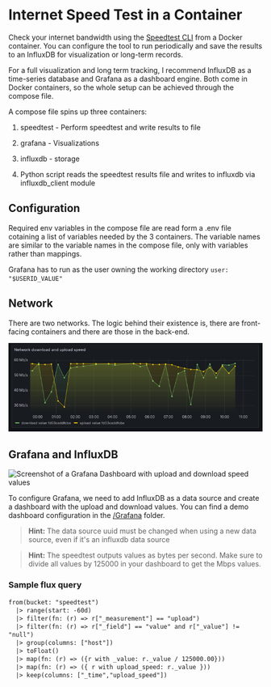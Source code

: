 # Internet Speed Test in a Container


Check your internet bandwidth using the [Speedtest CLI](https://www.speedtest.net/apps/cli) from a Docker container. You can configure the tool to run periodically and save the results to an InfluxDB for visualization or long-term records.

For a full visualization and long term tracking, I recommend InfluxDB as a time-series database and Grafana as a dashboard engine. Both come in Docker containers, so the whole setup can be achieved through the compose file.

A compose file spins up three containers: 
1. speedtest - Perform speedtest and write results to file
2. grafana - Visualizations 
3. influxdb - storage

4. Python script reads the speedtest results file and writes to influxdb via influxdb_client module

## Configuration

Required env variables in the compose file are read form a .env file cotaining a list of variables needed by the 3 containers. The variable names are similar to the variable names in the compose file, only with variables rather than mappings.

Grafana has to run as the user owning the working directory
`user: "$USERID_VALUE"`

## Network

There are two networks. The logic behind their existence is, there are front-facing containers and there are those in the back-end.

![Image displaying the compartmentalized network structure](https://github.com/m0ckinjay/speedtest/blob/master/imgs/Grafana.png)



## Grafana and InfluxDB

![Screenshot of a Grafana Dashboard with upload and download speed values](./img/Grafana.png)


To configure Grafana, we need to add InfluxDB as a data source and create a dashboard with the upload and download values. You can find a demo dashboard configuration in the [/Grafana](/Grafana) folder.

> **Hint:** The data source uuid must be changed when using a new data source, even if it's an influxdb data source

> **Hint:** The speedtest outputs values as bytes per second. Make sure to divide all values by 125000 in your dashboard to get the Mbps values.

### Sample flux query
```
from(bucket: "speedtest")
  |> range(start: -60d)
  |> filter(fn: (r) => r["_measurement"] == "upload")
  |> filter(fn: (r) => r["_field"] == "value" and r["_value"] != "null")
  |> group(columns: ["host"])
  |> toFloat()
  |> map(fn: (r) => ({r with _value: r._value / 125000.00}))
  |> map(fn: (r) => ({ r with upload_speed: r._value }))
  |> keep(columns: ["_time","upload_speed"])
  
```
